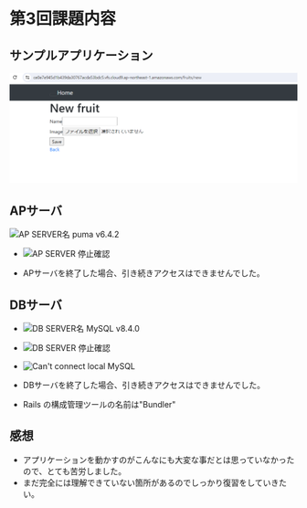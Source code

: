 # 第3回課題内容

## サンプルアプリケーション

![サンプルアプリ起動確認](/image/sample-app.png)

## APサーバ

![AP SERVER名](/image/APSERVER_name.png)
puma v6.4.2

- ![AP SERVER 停止確認](./images/sample_image.png)
* APサーバを終了した場合、引き続きアクセスはできませんでした。

## DBサーバ
- ![DB SERVER名](./images/sample_image.png)
MySQL v8.4.0

- ![DB SERVER 停止確認](./images/sample_image.png)
- ![Can't connect local MySQL](./images/sample_image.png)
-  DBサーバを終了した場合、引き続きアクセスはできませんでした。
-  Rails の構成管理ツールの名前は"Bundler"

## 感想
- アプリケーションを動かすのがこんなにも大変な事だとは思っていなかったので、とても苦労しました。
- まだ完全には理解できていない箇所があるのでしっかり復習をしていきたい。
